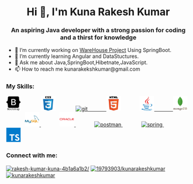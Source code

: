 <h1 align="center">Hi 👋, I'm Kuna Rakesh Kumar</h1>
<h3 align="center">An aspiring Java developer with a strong passion for coding and a thirst for knowledge</h3>
<ul>
   <li>🔭 I’m currently working on <a href="https://github.com/RakeshKumarKuna/JavaProject">WareHouse
         Project</a> Using SpringBoot.</li>

   <li>🌱 I’m currently learning Angular and DataStuctures.</li>

   <li>💬 Ask me about Java,SpringBoot,Hibetnate,JavaScript.</li>

   <li>📫 How to reach me <a href="mailto:kunarakekshkumar.com"
         style="text-decoration: none;">kunarakekshkumar@gmail.com</a></li>
</ul>
<h3 align="left">My Skills:</h3>
<p align="left">
   <a title="Bootstrap"  rel="noreferrer"> <img
         src="https://raw.githubusercontent.com/devicons/devicon/master/icons/bootstrap/bootstrap-plain-wordmark.svg"
         alt="bootstrap" width="40" height="40" /> </a> &nbsp;&nbsp;&nbsp;&nbsp;&nbsp;&nbsp;&nbsp;&nbsp;&nbsp;&nbsp;&nbsp;&nbsp;
   <a  title="Css" rel="noreferrer"> <img
         src="https://raw.githubusercontent.com/devicons/devicon/master/icons/css3/css3-original-wordmark.svg"
         alt="css3" width="40" height="40" /> </a>&nbsp;&nbsp;&nbsp;&nbsp;&nbsp;&nbsp;&nbsp;&nbsp;&nbsp;&nbsp;&nbsp;&nbsp;
   <a href="https://git-scm.com/" target="_blank" rel="noreferrer"> <img
         src="https://www.vectorlogo.zone/logos/git-scm/git-scm-icon.svg" alt="git" width="40"
         height="40" />&nbsp;&nbsp;&nbsp;&nbsp;&nbsp;&nbsp;&nbsp;&nbsp;&nbsp;&nbsp;&nbsp;&nbsp;
   </a> <a href="https://www.w3.org/html/" target="_blank" rel="noreferrer"> <img
         src="https://raw.githubusercontent.com/devicons/devicon/master/icons/html5/html5-original-wordmark.svg"
         alt="html5" width="40" height="40" /></a>&nbsp;&nbsp;&nbsp;&nbsp;&nbsp;&nbsp;&nbsp;&nbsp;&nbsp;&nbsp;&nbsp;&nbsp;
   <a href="https://www.java.com" target="_blank" rel="noreferrer"> <img
         src="https://raw.githubusercontent.com/devicons/devicon/master/icons/java/java-original.svg" alt="java"
         width="40" height="40" />&nbsp;&nbsp;&nbsp;&nbsp;&nbsp;&nbsp;&nbsp;&nbsp;&nbsp;&nbsp;&nbsp;&nbsp;
   </a> <a href="https://www.mongodb.com/" target="_blank" rel="noreferrer"> <img
         src="https://raw.githubusercontent.com/devicons/devicon/master/icons/mongodb/mongodb-original-wordmark.svg"
         alt="mongodb" width="40" height="40" /> </a>&nbsp;&nbsp;&nbsp;&nbsp;&nbsp;&nbsp;&nbsp;&nbsp;&nbsp;&nbsp;&nbsp;&nbsp;
   <a href="https://www.mysql.com/" target="_blank" rel="noreferrer"> <img
         src="https://raw.githubusercontent.com/devicons/devicon/master/icons/mysql/mysql-original-wordmark.svg"
         alt="mysql" width="40" height="40" /> </a>&nbsp;&nbsp;&nbsp;&nbsp;&nbsp;&nbsp;&nbsp;&nbsp;&nbsp;&nbsp;&nbsp;&nbsp;
   <a href="https://www.oracle.com/" target="_blank" rel="noreferrer"> <img
         src="https://raw.githubusercontent.com/devicons/devicon/master/icons/oracle/oracle-original.svg" alt="oracle"
         width="40" height="40" /> </a>&nbsp;&nbsp;&nbsp;&nbsp;&nbsp;&nbsp;&nbsp;&nbsp;&nbsp;&nbsp;&nbsp;&nbsp;
   <a href="https://postman.com" target="_blank" rel="noreferrer"> <img
         src="https://www.vectorlogo.zone/logos/getpostman/getpostman-icon.svg" alt="postman" width="40" height="40" />
   </a> &nbsp;&nbsp;&nbsp;&nbsp;&nbsp;&nbsp;&nbsp;&nbsp;&nbsp;&nbsp;&nbsp;&nbsp;
   <a href="https://spring.io/" target="_blank" rel="noreferrer"> <img
         src="https://www.vectorlogo.zone/logos/springio/springio-icon.svg" alt="spring" width="40" height="40" /> </a>
   &nbsp;&nbsp;&nbsp;&nbsp;&nbsp;&nbsp;&nbsp;&nbsp;&nbsp;&nbsp;&nbsp;&nbsp;
   <a href="https://www.typescriptlang.org/" target="_blank" rel="noreferrer"> <img
         src="https://raw.githubusercontent.com/devicons/devicon/master/icons/typescript/typescript-original.svg"
         alt="typescript" width="40" height="40" /> </a>
</p>
<h3 align="left">Connect with me:</h3>
<p align="left">
   <a href="https://linkedin.com/in/rakesh-kumar-kuna-4b1a6a1b2/" target="blank"><img align="center"
         src="https://raw.githubusercontent.com/rahuldkjain/github-profile-readme-generator/master/src/images/icons/Social/linked-in-alt.svg"
         alt="rakesh-kumar-kuna-4b1a6a1b2/" height="30" width="40" /></a>
   <a href="https://stackoverflow.com/users/19793903/kunarakeshkumar" target="blank"><img align="center"
         src="https://raw.githubusercontent.com/rahuldkjain/github-profile-readme-generator/master/src/images/icons/Social/stack-overflow.svg"
         alt="19793903/kunarakeshkumar" height="30" width="40" /></a>
   <a href="https://www.hackerrank.com/kunarakeshkumar" target="blank"><img align="center"
         src="https://raw.githubusercontent.com/rahuldkjain/github-profile-readme-generator/master/src/images/icons/Social/hackerrank.svg"
         alt="kunarakeshkumar" height="30" width="40" /></a>
</p>
